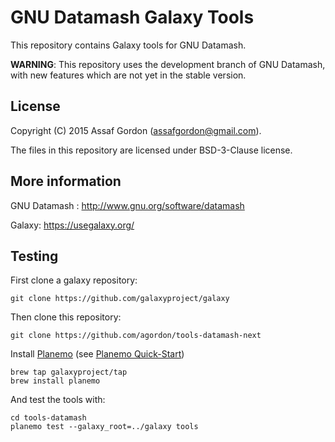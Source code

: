 GNU Datamash Galaxy Tools
=========================

This repository contains Galaxy tools for GNU Datamash.

**WARNING**: This repository uses the development branch
of GNU Datamash, with new features which are not yet
in the stable version.

License
-------
Copyright (C) 2015 Assaf Gordon (assafgordon@gmail.com).

The files in this repository are licensed under
BSD-3-Clause license.

More information
----------------

GNU Datamash : http://www.gnu.org/software/datamash 

Galaxy: https://usegalaxy.org/


Testing
-------

First clone a galaxy repository:

    git clone https://github.com/galaxyproject/galaxy

Then clone this repository:

    git clone https://github.com/agordon/tools-datamash-next

Install [Planemo](https://github.com/galaxyproject/planemo/)
(see [Planemo Quick-Start](https://planemo.readthedocs.org/en/latest/readme.html))

    brew tap galaxyproject/tap
    brew install planemo

And test the tools with:

    cd tools-datamash
    planemo test --galaxy_root=../galaxy tools
